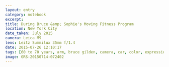 ```yaml
--- 
layout: entry
category: notebook
excerpt:
title: During Bruce &amp; Sophie's Moving Fitness Program
location: New York City
date_taken: July 2015
camera: Leica M9
lens: Leitz Summilux 35mm f/1.4
date: 2015-07-26 12:10:17
tags: [60 to 70 years, arm, bruce gilden, camera, car, color, expression, hat, leg, man, photographer, reflection, self-portrait, steering wheel, van, window]
image: GRS-20150714-072402
---
```

